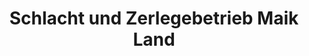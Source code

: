 ---
title: "Schlacht und Zerlegebetrieb Maik Land"
url: /lichtenau/schlacht-und-zerlegebetrieb-maik-land/
shop: Metzgerei
---